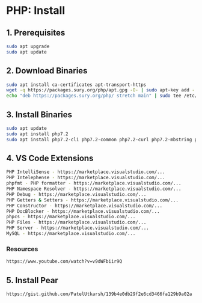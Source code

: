 # PHP: Install

## 1. Prerequisites

```bash
sudo apt upgrade
sudo apt update
```

## 2. Download Binaries

```bash
sudo apt install ca-certificates apt-transport-https 
wget -q https://packages.sury.org/php/apt.gpg -O- | sudo apt-key add -
echo "deb https://packages.sury.org/php/ stretch main" | sudo tee /etc/apt/sources.list.d/php.list
```

## 3. Install Binaries

```bash
sudo apt update
sudo apt install php7.2
sudo apt install php7.2-cli php7.2-common php7.2-curl php7.2-mbstring php7.2-mysql php7.2-xml
```

## 4. VS Code Extensions

```sh
PHP IntelliSense - https://marketplace.visualstudio.com/...
PHP Intelephense - https://marketplace.visualstudio.com/...
phpfmt - PHP formatter - https://marketplace.visualstudio.com/...
PHP Namespace Resolver - https://marketplace.visualstudio.com/...
PHP Debug - https://marketplace.visualstudio.com/...
PHP Getters & Setters - https://marketplace.visualstudio.com/...
PHP Constructor - https://marketplace.visualstudio.com/...
PHP DocBlocker - https://marketplace.visualstudio.com/...
phpcs - https://marketplace.visualstudio.com/...
PHP Files - https://marketplace.visualstudio.com/...
PHP Server - https://marketplace.visualstudio.com/...
MySQL - https://marketplace.visualstudio.com/...
```

### Resources

```html
https://www.youtube.com/watch?v=v9dWFbiir9Q
```

## 5. Install Pear

```html
https://gist.github.com/PatelUtkarsh/139b4e0db29f2e6cd3466fa129b9a02a
```
